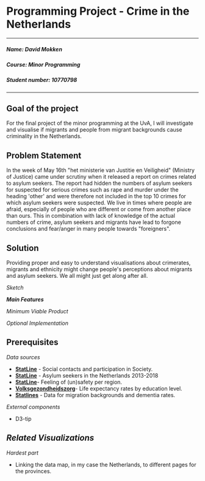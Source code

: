 # Programming Project - Crime in the Netherlands

---

##### Name: David Mokken
##### Course: Minor Programming
##### Student number: 10770798

---

__Goal of the project__
---
For the final project of the minor programming at the UvA, I will investigate and visualise if migrants and people from migrant backgrounds cause criminality in the Netherlands.

__Problem Statement__
---
In the week of May 16th "het ministerie van Justitie en Veiligheid" (Ministry of Justice) came under scrutiny when it released a report on crimes related to asylum seekers. 
The report had hidden the numbers of asylum seekers for suspected for serious crimes such as rape and murder under the heading 'other' and were therefore not included in the top 10 crimes for which asylum seekers were suspected. 
We live in times where people are afraid, especially of people who are different or come from another place than ours.
This in combination with lack of knowledge of the actual numbers of crime, asylum seekers and migrants have lead to forgone conclusions and fear/anger in many people towards "foreigners". 

__Solution__
---
Providing proper and easy to understand visualisations about crimerates, migrants and ethnicity might change people's perceptions about migrants and asylum seekers. We all might just get along after all.

*Sketch*

***Main Features***

*Minimum Viable Product*

*Optional Implementation*


__Prerequisites__
---

*Data sources*
- __[StatLine](https://opendata.cbs.nl/statline/#/CBS/nl/dataset/82249NED/table?ts=1558540015099)__ - Social contacts and participation in Society.
- __[StatLine](https://opendata.cbs.nl/statline/#/CBS/nl/dataset/83102NED/table?ts=1558540301270)__ - Asylum seekers in the Netherlands 2013-2018
- __[StatLine](https://opendata.cbs.nl/statline/#/CBS/nl/dataset/81877NED/table?ts=1558540316272)__- Feeling of (un)safety per region.
- __[Volksgezondheidszorg](https://www.volksgezondheidenzorg.info/onderwerp/levensverwachting/cijfers-context/huidige-situatie#node-levensverwachting-op-65-jaar-naar-opleiding)__- Life expectancy rates by education level.
- __[Statlines](https://opendata.cbs.nl/statline/#/CBS/nl/dataset/83710NED/table?ts=1558456481790)__ - Data for migration backgrounds and dementia rates.

*External components*
- D3-tip

*Related Visualizations*
- 
*Hardest part*
- Linking the data map, in my case the Netherlands, to different pages for the provinces.
